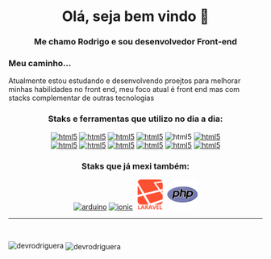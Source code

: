 <!--
**DevRodriguera/DevRodriguera** is a ✨ _special_ ✨ repository because its `README.md` (this file) appears on your GitHub profile.
- 🔭 I’m currently working on ...
- 🌱 I’m currently learning ...
- 👯 I’m looking to collaborate on ...
- 🤔 I’m looking for help with ...
- 💬 Ask me about ...
- 📫 How to reach me: ...
- 😄 Pronouns: ...
- ⚡ Fun fact: ...
-->
<h1 align="center"> Olá, seja bem vindo 👋</h1>
<h3 align="center">Me chamo Rodrigo e sou desenvolvedor Front-end</h3>
<div>
  <h3>Meu caminho...</h3>
  <p>Atualmente estou estudando e desenvolvendo proejtos para melhorar minhas habilidades no front end, meu foco atual é front end mas com stacks complementar de outras tecnologias</p>
</div>

<h3 align="center">Staks e ferramentas que utilizo no dia a dia:</h3>
<p align="center">
  <a href="https://www.w3.org/html/" target="_blank" rel="noreferrer"><img src="https://img.shields.io/badge/HTML5-orange?style=for-the-badge&logo=html5" alt="html5" width="" height="40"/></a>
  <a href="https://www.w3schools.com/css/" target="_blank" rel="noreferrer"><img src="https://img.shields.io/badge/CSS3-blue?style=for-the-badge&logo=css3&logoColor=darkblue" alt="html5" width="" height="40"/></a>
  <a href="https://developer.mozilla.org/en-US/docs/Web/JavaScript" target="_blank" rel="noreferrer"><img src="https://img.shields.io/badge/JAVASCRIPT-yellow?style=for-the-badge&logo=javascript&logoColor=white" alt="html5" width="" height="40"/></a>
  <a href="https://www.typescriptlang.org/" target="_blank" rel="noreferrer"><img src="https://img.shields.io/badge/typescript-blue?style=for-the-badge&logo=typescript&logoColor=white" alt="html5" width="" height="40"/></a>
<img src="https://img.shields.io/badge/react-lightblue?style=for-the-badge&logo=react&logoColor=darkblue" alt="html5" width="" height="40"/></a>
  <a href="https://getbootstrap.com" target="_blank" rel="noreferrer"><img src="https://img.shields.io/badge/bootstrap-purple?style=for-the-badge&logo=bootstrap&logoColor=white" alt="html5" width="" height="40"/></a>
<br>
  <a href="https://git-scm.com/" target="_blank" rel="noreferrer"><img src="https://img.shields.io/badge/github-black?style=for-the-badge&logo=github&logoColor=white" alt="html5" width="" height="40"/></a>
  <a href="https://www.mysql.com/" target="_blank" rel="noreferrer"><img src="https://img.shields.io/badge/mysql-f29111?style=for-the-badge&logo=mysql&logoColor=00758f" alt="html5" width="" height="40"/></a>
  <a href="https://expressjs.com" target="_blank" rel="noreferrer"><img src="https://img.shields.io/badge/express-259dff?style=for-the-badge&logo=express" alt="html5" width="" height="40"/></a>
  <a href="https://nextjs.org/" target="_blank" rel="noreferrer"><img src="https://img.shields.io/badge/nextjs-black?style=for-the-badge&logo=nextjs&logoColor=00758f" alt="html5" width="" height="40"/></a>
  <a href="https://nodejs.org" target="_blank" rel="noreferrer"><img src="https://img.shields.io/badge/nodejs-black?style=for-the-badge&logo=js&logoColor=00758f" alt="html5" width="" height="40"/></a>
  <a href="https://www.linux.org/" target="_blank" rel="noreferrer"><img src="https://img.shields.io/badge/linux-F4D82B?style=for-the-badge&logo=linux&logoColor=black" alt="html5" width="" height="40"/></a>
</p>

<h3 align="center">Staks que já mexi também:</h3>
<p align="center">
  <a href="https://www.arduino.cc/" target="_blank" rel="noreferrer"><img src="https://cdn.worldvectorlogo.com/logos/arduino-1.svg" alt="arduino" width="60" height="60"/></a>
  <a href="https://ionicframework.com" target="_blank" rel="noreferrer"><img src="https://upload.wikimedia.org/wikipedia/commons/d/d1/Ionic_Logo.svg" alt="ionic" width="60" height="60"/></a>
  <a href="https://laravel.com/" target="_blank" rel="noreferrer"><img src="https://raw.githubusercontent.com/devicons/devicon/master/icons/laravel/laravel-plain-wordmark.svg" alt="laravel" width="60" height="60"/></a>
  <a href="https://www.php.net" target="_blank" rel="noreferrer"><img src="https://raw.githubusercontent.com/devicons/devicon/master/icons/php/php-original.svg" alt="php" width="60" height="60"/></a>
</p>
<hr>
<br>
<p>
<img align="left" src="https://github-readme-stats.vercel.app/api/top-langs?username=devrodriguera&show_icons=true&locale=pt-br&layout=compact" alt="devrodriguera" />
&nbsp;<img align="center" src="https://github-readme-stats.vercel.app/api?username=devrodriguera&show_icons=true&locale=pt-br" alt="devrodriguera" /></p>
